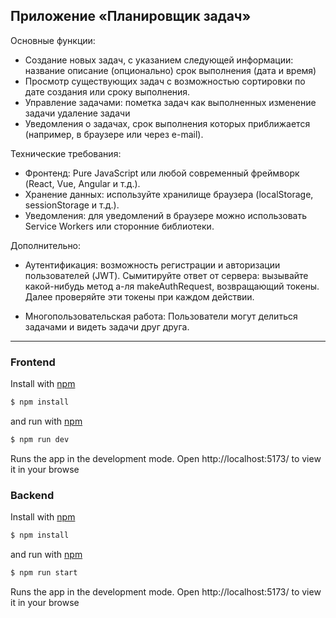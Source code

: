 ## Приложение «Планировщик задач»

Основные функции:
- Создание новых задач, с указанием следующей информации:
название 
описание (опционально)
срок выполнения (дата и время)
- Просмотр существующих задач с возможностью сортировки по дате создания или сроку выполнения.
- Управление задачами:
пометка задач как выполненных
изменение задачи
удаление задачи
- Уведомления о задачах, срок выполнения которых приближается (например, в браузере или через e-mail).

Технические требования:
- Фронтенд: Pure JavaScript или любой современный фреймворк (React, Vue, Angular и т.д.).
- Хранение данных: используйте хранилище браузера (localStorage, sessionStorage и т.д.).
- Уведомления: для уведомлений в браузере можно использовать Service Workers или сторонние библиотеки. 

Дополнительно:
- Аутентификация: возможность регистрации и авторизации пользователей (JWT). Сымитируйте ответ от сервера: вызывайте какой-нибудь метод а-ля makeAuthRequest, возвращающий токены. Далее проверяйте эти токены при каждом действии.

- Многопользовательская работа: Пользователи могут делиться задачами и видеть задачи друг друга.

---

### Frontend
Install with [npm](https://www.npmjs.com/)

```bash
$ npm install
```

and run with [npm](https://www.npmjs.com/)

```bash
$ npm run dev
```
Runs the app in the development mode.
Open http://localhost:5173/ to view it in your browse

### Backend
Install with [npm](https://www.npmjs.com/)

```bash
$ npm install
```

and run with [npm](https://www.npmjs.com/)

```bash
$ npm run start
```
Runs the app in the development mode.
Open http://localhost:5173/ to view it in your browse
